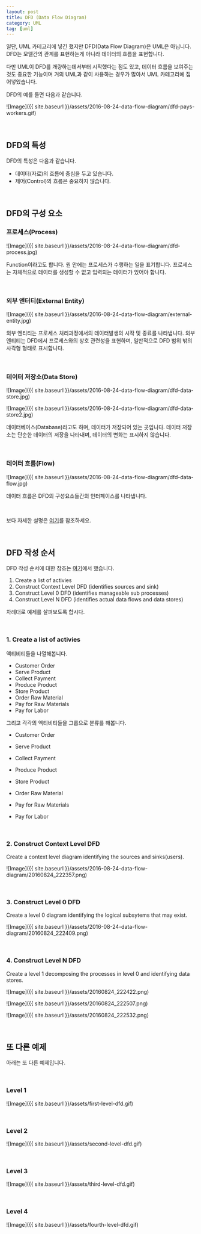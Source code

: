 ```yaml
---
layout: post
title: DFD (Data Flow Diagram)
category: UML
tag: [uml]
---
```


일단, UML 카테고리에 넣긴 했지만 DFD(Data Flow Diagram)은 
UML은 아닙니다. DFD는 모델간의 관계를 표현하는게 아니라 데이터의 흐름을 표현합니다. 

다만 UML이 DFD를 개량하는데서부터 시작했다는 점도 있고, 데이터 흐름을
보여주는 것도 중요한 기능이며 거의 UML과 같이 사용하는 경우가 많아서
UML 카테고리에 집어넣었습니다.

DFD의 예를 들면 다음과 같습니다.

![Image]({{ site.baseurl }}/assets/2016-08-24-data-flow-diagram/dfd-pays-workers.gif) 

<br>

## DFD의 특성

DFD의 특성은 다음과 같습니다.

* 데이터(자료)의 흐름에 중심을 두고 있습니다.
* 제어(Control)의 흐름은 중요하지 않습니다.

<br>

## DFD의 구성 요소

### 프로세스(Process)

![Image]({{ site.baseurl }}/assets/2016-08-24-data-flow-diagram/dfd-process.jpg) 

Function이라고도 합니다. 원 안에는 프로세스가 수행하는 일을 표기합니다.
프로세스는 자체적으로 데이터를 생성할 수 없고 입력되는 데이터가 있어야 
합니다.

<br>

### 외부 엔터티(External Entity)

![Image]({{ site.baseurl }}/assets/2016-08-24-data-flow-diagram/external-entity.jpg) 

외부 엔티티는 프로세스 처리과정에서의 데이터발생의 시작 및 종료를 나타냅니다.
외부 엔티티는 DFD에서 프로세스와의 상호 관련성을 표현하며, 일반적으로 DFD 범위 밖의 사각형 형태로 표시합니다. 

<br>

### 데이터 저장소(Data Store)

![Image]({{ site.baseurl }}/assets/2016-08-24-data-flow-diagram/dfd-data-store.jpg) 

![Image]({{ site.baseurl }}/assets/2016-08-24-data-flow-diagram/dfd-data-store2.jpg) 

데이터베이스(Database)라고도 하며, 데이터가 저장되어 있는 곳입니다.
데이터 저장소는 단순한 데이터의 저장을 나타내며, 데이터의 변화는 표시하지 않습니다.

<br>

### 데이터 흐름(Flow)

![Image]({{ site.baseurl }}/assets/2016-08-24-data-flow-diagram/dfd-data-flow.jpg) 

데이터 흐름은 DFD의 구성요소들간의 인터페이스를 나타냅니다.

<br>

보다 자세한 설명은 [여기](http://kinzz.com/resources/articles/116-data-flow-diagram?showall=1)를 참조하세요.

<br>

## DFD 작성 순서

DFD 작성 순서에 대한 참조는 [여기](http://www.slideshare.net/mohit4192/dfd-examples)에서 했습니다.

1. Create a list of activies
2. Construct Context Level DFD
(identifies sources and sink)
3. Construct Level 0 DFD
(identifies manageable sub processes)
4. Construct Level N DFD
(identifies actual data flows and data stores)

차례대로 예제를 살펴보도록 합시다.

<br>

### 1. Create a list of activies

액티비티들을 나열해봅니다.

* Customer Order
* Serve Product
* Collect Payment
* Produce Product
* Store Product
* Order Raw Material
* Pay for Raw Materials
* Pay for Labor

그리고 각각의 액티비티들을 그룹으로 분류를 해봅니다.

* Customer Order
* Serve Product
* Collect Payment

* Produce Product
* Store Product

* Order Raw Material
* Pay for Raw Materials

* Pay for Labor

<br>

### 2. Construct Context Level DFD

Create a context level diagram identifying the sources and sinks(users).

![Image]({{ site.baseurl }}/assets/2016-08-24-data-flow-diagram/20160824_222357.png) 



<br>

### 3. Construct Level 0 DFD

Create a level 0 diagram identifying the logical subsytems that may exist.


![Image]({{ site.baseurl }}/assets/2016-08-24-data-flow-diagram/20160824_222409.png) 


<br>

### 4. Construct Level N DFD

Create a level 1 decomposing the processes in level 0 and identifying data stores.

![Image]({{ site.baseurl }}/assets/20160824_222422.png) 

![Image]({{ site.baseurl }}/assets/20160824_222507.png) 

![Image]({{ site.baseurl }}/assets/20160824_222532.png) 

<br>

## 또 다른 예제

아래는 또 다른 예제입니다. 

<br>

### Level 1

![Image]({{ site.baseurl }}/assets/first-level-dfd.gif) 

<br>

### Level 2

![Image]({{ site.baseurl }}/assets/second-level-dfd.gif) 

<br>

### Level 3

![Image]({{ site.baseurl }}/assets/third-level-dfd.gif) 

<br>

### Level 4

![Image]({{ site.baseurl }}/assets/fourth-level-dfd.gif) 